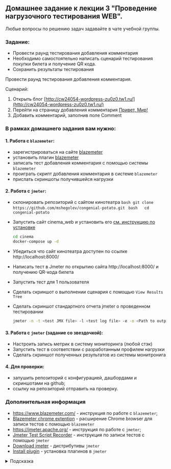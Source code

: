 ## Домашнее задание к лекции 3 "Проведение нагрузочного тестирования WEB".

Любые вопросы по решению задач задавайте в чате учебной группы.

### Задание:

* Провести раунд тестирования добавления комментария
* Необходимо самостоятельно написать сценарий тестирования покупки билета и получение QR кода.
* Сохранить результаты тестирования


Провести раунд тестирования добавления комментария.

Сценарий:
1. Открыть блог [http://cw24054-wordpress-zu0z0.tw1.ru/](http://cw24054-wordpress-zu0z0.tw1.ru/)
2. Перейти на страницу добавления комментария [Привет, Мир!](https://cw24054-wordpress-zu0z0.tw1.ru/2022/12/11/привет-мир/)
2. Добавить комментарий, заполнив поле Comment

### В рамках домашнего задания вам нужно:

#### 1. Работа с `blazemeter`:
- зарегистрироваться на сайте [blazemeter](https://www.blazemeter.com/)
- установить плагин [blazemeter](https://chromewebstore.google.com/detail/mbopgmdnpcbohhpnfglgohlbhfongabi?hl=ru&utm_source=ext_sidebar)
- записать тест добавления комментария с помощью системы `blazemeter`
- проиграть скрипт добавления комментария в системе `blazemeter`
- прислать скриншоты получившейся нагрузки
  
#### 2.  Работа с `jmeter`:
   - склонировать репозиторий с сайтом кинотеатра
    ```bash
    git clone https://github.com/mshegolev/congenial-potato.git
    ```
    ``` bash  
    cd congenial-potato
    ```
    
- Запустить сайт cinema_web и установить его [см. инструкцию по установке](https://github.com/mshegolev/congenial-potato/)

    ```bash   
    cd cinema
    docker-compose up -d
    ```
- Убедиться что сайт кинотеатра доступен по ссылке http://localhost:8000/
- Написать тест в Jmeter по открытию сайта http://localhost:8000/ и получению QR-кода билета
- Запустить тест для 1 пользователя
- Сделать скриншот о выполнении сценария с помощью `View Results Tree`
- Сделать скриншот стандартного отчета jmeter о проведенном тестировании
    ```bash
    jmeter -n -t <test JMX file> -l <test log file> -e -o <Path to output folder>
    ```
#### 3.  Работа с `jmeter` (задание со звездочкой):   
- Настроить запись метрик в систему мониторинга (любой стэк)
- Запустить тест в соответствии с разработанным профилем нагрузки
- Сделать скриншот полученных результатов из системы монитронига
#### 4.  Для проверки:
- запушить репозиторий с конфигурацией, дашбордами и скриншотами на github;
- ссылку на репозиторий отправить на проверку.
### Дополнительная информация
- https://www.blazemeter.com/ - инструкция по работе с `blazemeter`;
- [Blazemeter chrome extention](https://chrome.google.com/webstore/detail/blazemeter-the-continuous/mbopgmdnpcbohhpnfglgohlbhfongabi) - расширение Chrome browser для записи тестов c помощью `blazemeter`
- https://jmeter.apache.org/ - инструкция по работе с `jmeter`;
- [Jmeter Test Script Recorder](https://jmeter.apache.org/usermanual/jmeter_proxy_step_by_step.html) - инструкция по записи тестов с помощью `jmeter`
- [Download jmeter](https://jmeter.apache.org/download_jmeter.cgi) - дистрибутивы `jmeter`
- [Install plugin](https://jmeter-plugins.org/wiki/PluginsManager/) - установка плагинов в `jmeter`

<details>
  <summary>Подсказка</summary>
  Используйте примеры из  папки [./jmeter](./jmeter) для запуска теста.
  Если не получилось установить или что-то пошло не так. То вы сможете воспользоваться инструкцией install_influxdb_jmeter.docx в папке jmeter.
</details>
